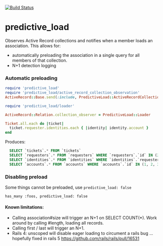 [![Build Status](https://github.com/zendesk/predictive_load/actions/workflows/actions.yml/badge.svg?branch=master)](https://github.com/zendesk/predictive_load/actions)


predictive_load
===============

Observes Active Record collections and notifies when a member loads an association. This allows for:
* automatically preloading the association in a single query for all members of that collection.
* N+1 detection logging 

### Automatic preloading


```ruby
require 'predictive_load'
require 'predictive_load/active_record_collection_observation'
ActiveRecord::Base.send(:include, PredictiveLoad::ActiveRecordCollectionObservation)

require 'predictive_load/loader'

ActiveRecord::Relation.collection_observer = PredictiveLoad::Loader

Ticket.all.each do |ticket| 
  ticket.requester.identities.each { |identity| identity.account }
end
```

Produces:
```sql
  SELECT `tickets`.* FROM `tickets`
  SELECT `requesters`.* FROM `requesters` WHERE `requesters`.`id` IN (2, 7, 12, 32, 37)
  SELECT `identities`.* FROM `identities` WHERE `identities`.`requester_id` IN (2, 7, 12, 32, 37)
  SELECT `accounts`.* FROM `accounts` WHERE `accounts`.`id` IN (1, 2, 3)
```

### Disabling preload

Some things cannot be preloaded, use `predictive_load: false`

```
has_many :foos, predictive_load: false
```

#### Known limitations:

* Calling association#size will trigger an N+1 on SELECT COUNT(*). Work around by calling #length, loading all records.
* Calling first / last will trigger an N+1.
* Rails 4: unscoped will disable eager loading to circument a rails bug ... hopefully fixed in rails 5 https://github.com/rails/rails/pull/16531
